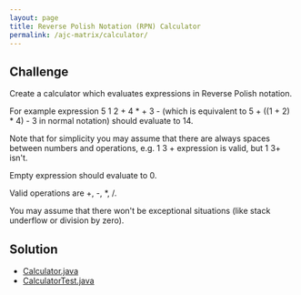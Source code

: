 ```yaml
---
layout: page
title: Reverse Polish Notation (RPN) Calculator
permalink: /ajc-matrix/calculator/
---
```


## Challenge

Create a calculator which evaluates expressions in Reverse Polish notation.

For example expression 5 1 2 + 4 * + 3 - (which is equivalent to 5 + ((1 + 2) * 4) - 3 in normal notation) should evaluate to 14.

Note that for simplicity you may assume that there are always spaces between numbers and operations, e.g. 1 3 + expression is valid, but 1 3+ isn't.

Empty expression should evaluate to 0.

Valid operations are +, -, *, /.

You may assume that there won't be exceptional situations (like stack underflow or division by zero).

## Solution

* [Calculator.java](https://github.com/amaljoyc/ajc-matrix/blob/master/src/main/java/amaljoyc/matrix/calculator/Calculator.java)
* [CalculatorTest.java](https://github.com/amaljoyc/ajc-matrix/blob/master/src/test/java/amaljoyc/matrix/calculator/CalculatorTest.java) 